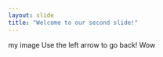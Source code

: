 ```yaml
---
layout: slide
title: "Welcome to our second slide!"
---
```

my image
Use the left arrow to go back!
Wow
